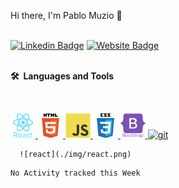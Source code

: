 Hi there, I'm Pablo Muzio 👋

<br/>
<a href="https://www.linkedin.com/in/pablo-alejandro-muzio-49a57153/" rel="nofollow" target="_blank"><img src="https://camo.githubusercontent.com/93ca47e21e17f622a41d26d599e008e4c30b8a322186f18019bc43d54f57b0c9/68747470733a2f2f696d672e736869656c64732e696f2f62616467652f2d4c696e6b6564496e2d3065373661383f7374796c653d666c61742d737175617265266c6f676f3d4c696e6b6564696e266c6f676f436f6c6f723d7768697465" alt="Linkedin Badge" data-canonical-src="https://img.shields.io/badge/-LinkedIn-0e76a8?style=flat-square&amp;logo=Linkedin&amp;logoColor=white" style="max-width: 100%;"></a>
<a href="https://pablomuzio.herokuapp.com/" target="_blank"><img src="https://camo.githubusercontent.com/58303f0576559ea5bd6dad66e2a43cdab19d1902f1d4bdf693e8c0956dc1b46a/68747470733a2f2f696d672e736869656c64732e696f2f62616467652f576562736974652d3362353939383f7374796c653d666c61742d737175617265266c6f676f3d676f6f676c652d6368726f6d65266c6f676f436f6c6f723d7768697465" alt="Website Badge" data-canonical-src="https://img.shields.io/badge/Website-3b5998?style=flat-square&amp;logo=google-chrome&amp;logoColor=white" style="max-width: 100%;"></a>



<br/>    <b
      ><g-emoji
        class="g-emoji"
        alias="hammer_and_wrench"
        fallback-src="https://github.githubassets.com/images/icons/emoji/unicode/1f6e0.png"
        >🛠️</g-emoji
      >&nbsp;&nbsp;Languages&nbsp;and&nbsp;Tools</b
    >

  <br />
  <p align="left" dir="auto">
<a href="https://reactjs.org/" rel="nofollow">
      <img
        src="https://raw.githubusercontent.com/devicons/devicon/master/icons/react/react-original-wordmark.svg"
        alt="react"
        width="40"
        height="40"
        style="max-width: 100%;"
      />
    </a>      
      <a href="https://www.w3.org/html/" rel="nofollow">
      <img
        src="https://raw.githubusercontent.com/devicons/devicon/master/icons/html5/html5-original-wordmark.svg"
        alt="html5"
        width="40"
        height="40"
        style="max-width: 100%;"
      />
    </a>     
      <a
      href="https://developer.mozilla.org/en-US/docs/Web/JavaScript"
      rel="nofollow"
    >
      <img
        src="https://raw.githubusercontent.com/devicons/devicon/master/icons/javascript/javascript-original.svg"
        alt="javascript"
        width="40"
        height="40"
        style="max-width: 100%;"
      />
    </a>      
      <a href="https://www.w3schools.com/css/" rel="nofollow">
      <img
        src="https://raw.githubusercontent.com/devicons/devicon/master/icons/css3/css3-original-wordmark.svg"
        alt="css3"
        width="40"
        height="40"
        style="max-width: 100%;"
      />
    </a>      
      <a href="https://getbootstrap.com" rel="nofollow">
      <img
        src="https://raw.githubusercontent.com/devicons/devicon/master/icons/bootstrap/bootstrap-plain-wordmark.svg"
        alt="bootstrap"
        width="40"
        height="40"
        style="max-width: 100%;"
      />
       <a href="https://git-scm.com/" rel="nofollow">
      <img
        src="https://camo.githubusercontent.com/fbfcb9e3dc648adc93bef37c718db16c52f617ad055a26de6dc3c21865c3321d/68747470733a2f2f7777772e766563746f726c6f676f2e7a6f6e652f6c6f676f732f6769742d73636d2f6769742d73636d2d69636f6e2e737667"
        alt="git"
        width="40"
        height="40"
        data-canonical-src="https://www.vectorlogo.zone/logos/git-scm/git-scm-icon.svg"
        style="max-width: 100%;"
      />
    </a>
      </p>      

      ![react](./img/react.png)
      







<!--START_SECTION:waka-->
```text
No Activity tracked this Week
```
<!--END_SECTION:waka-->
